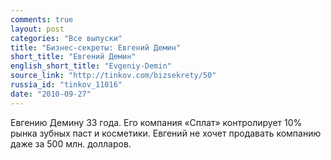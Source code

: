 ```yaml
---
comments: true
layout: post
categories: "Все выпуски"
title: "Бизнес-секреты: Евгений Демин"
short_title: "Евгений Демин"
english_short_title: "Evgeniy-Demin"
source_link: "http://tinkov.com/bizsekrety/50"
russia_id: "tinkov_11016"
date: "2010-09-27"
---
```

Евгению Демину 33 года. Его компания «Сплат» контролирует 10% рынка зубных паст и косметики. Евгений не хочет продавать компанию даже за 500 млн. долларов.
